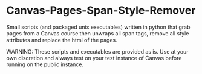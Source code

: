 # Canvas-Pages-Span-Style-Remover
Small scripts (and packaged unix executables) written in python that grab pages from a Canvas course then unwraps all span tags, remove all style attributes and replace the html of the pages.

WARNING: These scripts and executables are provided as is. Use at your own discretion and always test on your test instance of Canvas before running on the public instance. 
